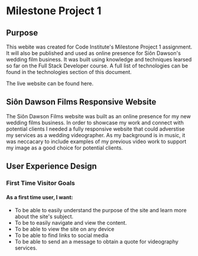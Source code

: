 # Milestone Project 1
## Purpose 
This webite was created for Code Institute's Milestone Project 1 assignment. It will also be published and used as online presence for Siôn Dawson's wedding film business. It was built using knowledge and techniques learsed so far on the Full Stack Developer course. A full list of technologies can be found in the technologies section of this document.

The live website can be found here.

## Siôn Dawson Films Responsive Website

The Siôn Dawson Films website was built as an online presence for my new wedding films business. In order to showcase my work and connect with potential clients I needed a fully responsive website that could adverstise my services as a wedding videographer. As my background is in music, it was neccacary to include examples of my previous video work to support my image as a good choice for potential clients.

## User Experience Design

### First Time Visitor Goals
#### As a first time user, I want:
* To be able to easily understand the purpose of the site and learn more about the site's subject. 
* To be to easily navigate and view the content.
* To be able to view the site on any device
* To be able to find links to social media 
* To be able to send an a message to obtain a quote for videography services.
